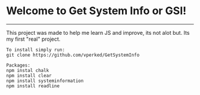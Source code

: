 # Welcome to Get System Info or GSI!
---
This project was made to help me learn JS and improve, its not alot but. Its my first "real" project. 

```
To install simply run:
git clone https://github.com/vperked/GetSystemInfo
```


```
Packages:
npm instal chalk
npm install clear
npm install systeminformation
npm install readline
```